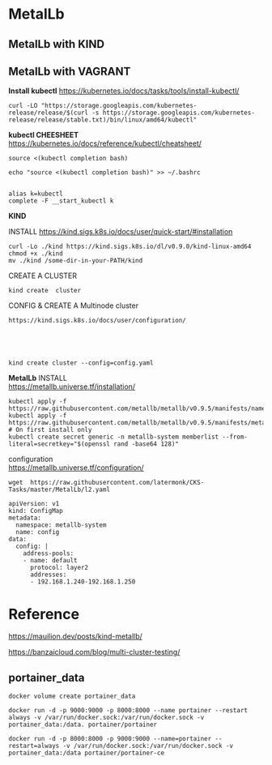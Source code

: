 # MetalLb


##  MetalLb with KIND


##  MetalLb with  VAGRANT 


**Install  kubectl**
https://kubernetes.io/docs/tasks/tools/install-kubectl/

```
curl -LO "https://storage.googleapis.com/kubernetes-release/release/$(curl -s https://storage.googleapis.com/kubernetes-release/release/stable.txt)/bin/linux/amd64/kubectl"

```


**kubectl  CHEESHEET**
https://kubernetes.io/docs/reference/kubectl/cheatsheet/   

```
source <(kubectl completion bash)

echo "source <(kubectl completion bash)" >> ~/.bashrc


alias k=kubectl
complete -F __start_kubectl k
```


**KIND**

INSTALL
https://kind.sigs.k8s.io/docs/user/quick-start/#installation   
```
curl -Lo ./kind https://kind.sigs.k8s.io/dl/v0.9.0/kind-linux-amd64
chmod +x ./kind
mv ./kind /some-dir-in-your-PATH/kind
```
CREATE  A  CLUSTER 

```
kind create  cluster
```
CONFIG & CREATE A  Multinode cluster 

```
https://kind.sigs.k8s.io/docs/user/configuration/





kind create cluster --config=config.yaml
```

**MetalLb**
INSTALL    
https://metallb.universe.tf/installation/    

```
kubectl apply -f https://raw.githubusercontent.com/metallb/metallb/v0.9.5/manifests/namespace.yaml
kubectl apply -f https://raw.githubusercontent.com/metallb/metallb/v0.9.5/manifests/metallb.yaml
# On first install only
kubectl create secret generic -n metallb-system memberlist --from-literal=secretkey="$(openssl rand -base64 128)"

```


configuration   
https://metallb.universe.tf/configuration/   



```
wget  https://raw.githubusercontent.com/latermonk/CKS-Tasks/master/MetalLb/l2.yaml

```


```
apiVersion: v1
kind: ConfigMap
metadata:
  namespace: metallb-system
  name: config
data:
  config: |
    address-pools:
    - name: default
      protocol: layer2
      addresses:
      - 192.168.1.240-192.168.1.250

```


#  Reference 

https://mauilion.dev/posts/kind-metallb/    

https://banzaicloud.com/blog/multi-cluster-testing/    

##  portainer_data

```
docker volume create portainer_data

docker run -d -p 9000:9000 -p 8000:8000 --name portainer --restart always -v /var/run/docker.sock:/var/run/docker.sock -v portainer_data:/data. portainer/portainer

docker run -d -p 8000:8000 -p 9000:9000 --name=portainer --restart=always -v /var/run/docker.sock:/var/run/docker.sock -v portainer_data:/data portainer/portainer-ce
```




